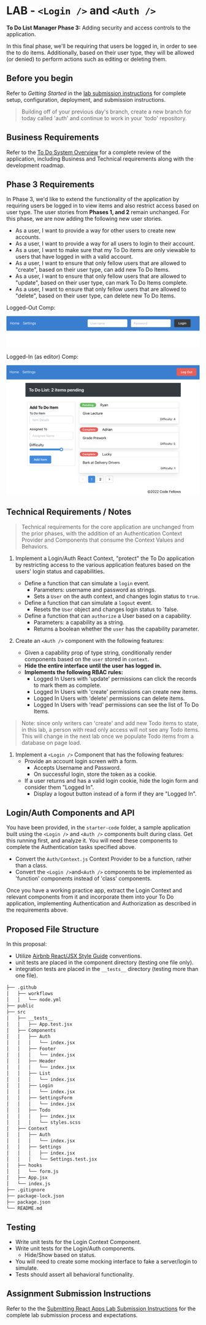 # LAB -  `<Login />` and `<Auth />`

**To Do List Manager Phase 3:** Adding security and access controls to the application.

In this final phase, we'll be requiring that users be logged in, in order to see the to do items. Additionally, based on their user type, they will be allowed (or denied) to perform actions such as editing or deleting them.

## Before you begin

Refer to *Getting Started*  in the [lab submission instructions](../../../reference/submission-instructions/labs/README.md) for complete setup, configuration, deployment, and submission instructions.

> Building off of your previous day's branch, create a new branch for today called 'auth' and continue to work in your 'todo' repository.

## Business Requirements

Refer to the [To Do System Overview](../../apps-and-libraries/todo/README.md) for a complete review of the application, including Business and Technical requirements along with the development roadmap.

## Phase 3 Requirements

In Phase 3, we'd like to extend the functionality of the application by requiring users be logged in to view items and also restrict access based on user type. The user stories from **Phases 1, and 2** remain unchanged. For this phase, we are now adding the following new user stories.

- As a user, I want to provide a way for other users to create new accounts.
- As a user, I want to provide a way for all users to login to their account.
- As a user, I want to make sure that my To Do items are only viewable to users that have logged in with a valid account.
- As a user, I want to ensure that only fellow users that are allowed to "create", based on their user type, can add new To Do Items.
- As a user, I want to ensure that only fellow users that are allowed to "update", based on their user type, can mark To Do Items complete.
- As a user, I want to ensure that only fellow users that are allowed to "delete", based on their user type, can delete new To Do Items.

Logged-Out Comp:

![LoggedOut](todo-logged-out.png)

Logged-In (as editor) Comp:

![LoggedIn](todo-editor.png)

## Technical Requirements / Notes

> Technical requirements for the core application are unchanged from the prior phases, with the addition of an Authentication Context Provider and Components that consume the Context Values and Behaviors.

1. Implement a Login/Auth React Context, "protect" the To Do application by restricting access to the various application features based on the users' login status and capabilities.
   - Define a function that can simulate a `login` event.
     - Parameters: username and password as strings.
     - Sets a `User` on the auth context, and changes login status to `true`.
   - Define a function that can simulate a `logout` event.
     - Resets the `User` object and changes login status to `false.
   - Define a function that can `authorize` a User based on a capability.
     - Parameters: a capability as a string.
     - Returns a boolean whether the `user` has the capability parameter.

1. Create an `<Auth />` component with the following features:
   - Given a capability prop of type string, conditionally render components based on the `user` stored in `context`.
   - **Hide the entire interface until the user has logged in.**
   - **Implements the following RBAC rules:**
     - Logged In Users with 'update' permissions can click the records to mark them as complete.
     - Logged In Users with 'create' permissions can create new items.
     - Logged In Users with 'delete' permissions can delete items.
     - Logged In Users with 'read' permissions can see the list of To Do Items.
       
> Note: since only writers can 'create' and add new Todo items to state, in this lab, a person with read only access will not see any Todo items.  This will change in the next lab once we populate Todo items from a database on page load.

1. Implement a `<Login />` Component that has the following features:
   - Provide an account login screen with a form.
     - Accepts Username and Password.
     - On successful login, store the token as a cookie.
   - If a user returns and has a valid login cookie, hide the login form and consider them "Logged In".
     - Display a logout button instead of a form if they are "Logged In".

## Login/Auth Components and API

You have been provided, in the `starter-code` folder, a sample application built using the `<Login />` and `<Auth />` components built during class. Get this running first, and analyze it. You will need these components to complete the Authentication tasks specified above.

- Convert the `Auth/Context.js` Context Provider to be a function, rather than a class.
- Convert the `<Login />`and`<Auth />` components to be implemented as 'function' components instead of 'class' components.

Once you have a working practice app, extract the Login Context and relevant components from it and incorporate them into your To Do application, implementing Authentication and Authorization as described in the requirements above.

## Proposed File Structure

In this proposal:
- Utilize [Airbnb React/JSX Style Guide](https://airbnb.io/javascript/react/) conventions.
- unit tests are placed in the component directory (testing one file only).
- integration tests are placed in the `__tests__` directory (testing more than one file).

```text
├── .github
│   ├── workflows
│   │   └── node.yml
├── public
├── src
│   ├── __tests__
│   │   ├── App.test.jsx
│   ├── Components
│   │   ├── Auth
│   │   │   └── index.jsx
│   │   ├── Footer
│   │   │   └── index.jsx
│   │   ├── Header
│   │   │   └── index.jsx
│   │   ├── List
│   │   │   └── index.jsx
│   │   ├── Login
│   │   │   └── index.jsx
│   │   ├── SettingsForm
│   │   │   └── index.jsx
│   │   ├── Todo
│   │   │   ├── index.jsx
│   │   │   └── styles.scss  
│   ├── Context
│   │   ├── Auth
│   │   │   └── index.jsx
│   │   ├── Settings
│   │   │   ├── index.jsx
│   │   │   └── Settings.test.jsx
│   ├── hooks
│   │   └── form.js
│   ├── App.jsx
│   └── index.js
├── .gitignore
├── package-lock.json
├── package.json
└── README.md
```

## Testing

- Write unit tests for the Login Context Component.
- Write unit tests for the Login/Auth components.
  - Hide/Show based on status.
- You will need to create some mocking interface to fake a server/login to simulate.
- Tests should assert all behavioral functionality.

## Assignment Submission Instructions

Refer to the the [Submitting React Apps Lab Submission Instructions](../../../reference/submission-instructions/labs/react-apps.md) for the complete lab submission process and expectations.

